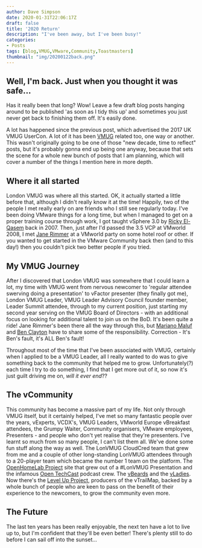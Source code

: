 ```yaml
---
author: Dave Simpson
date: 2020-01-31T22:06:17Z
draft: false
title: '2020 Return'
description: "I've been away, but I've been busy!"
categories:
- Posts
tags: [blog,VMUG,VMware,Community,Toastmasters]
thumbnail: "img/20200122back.png"
---
```

## Well, I'm back. Just when you thought it was safe... ##
Has it really been that long? Wow! Leave a few draft blog posts hanging around to be published 'as soon as I tidy this up' and sometimes you just never get back to finishing them off. It's easily done. 

A lot has happened since the previous post, which advertised the 2017 UK VMUG UserCon. A lot of it has been [VMUG](https://twitter.com/MyVMUG) related too, one way or another. This wasn't originally going to be one of those "new decade, time to reflect" posts, but it's probably gonna end up being one anyway, because that sets the scene for a whole new bunch of posts that I am planning, which will cover a number of the things I mention here in more depth. 

## Where it all started ##
London VMUG was where all this started. OK, it actually started a little before that, although I didn't really know it at the time! Happily, two of the people I met really early on are friends who I still see regularly today. I've been doing VMware things for a long time, but when I managed to get on a proper training course through work, I got taught vSphere 3.0 by [Ricky El-Qasem](https://twitter.com/rickyelqasem) back in 2007. Then, just after I'd passed the 3.5 VCP at VMworld 2008, I met [Jane Rimmer](https://twitter.com/rimmergram) at a VMworld party on some hotel roof or other. If you wanted to get started in the VMware Community back then (and to this day!) then you couldn't pick two better people if you tried.

## My VMUG Journey ##
After I discovered that London VMUG was somewhere that I could learn a lot, my time with VMUG went from nervous newcomer to 'regular attendee swerving doing a presentation' to vFactor presenter (they finally got me), London VMUG Leader, VMUG Leader Advisory Council founder member, Leader Summit attendee, through to my current position, just starting my second year serving on the VMUG Board of Directors - with an additional focus on looking for additional talent to join us on the BoD. It's been quite a ride! Jane Rimmer's been there all the way through this, but [Mariano Maluf](https://twitter.com/mjmaluf) and [Ben Clayton](https://twitter.com/grob4ever) have to share some of the responsibility. Correction - It's Ben's fault, it's ALL Ben's fault! 

Throughout most of the time that I've been associated with VMUG, certainly when I applied to be a VMUG Leader, all I really wanted to do was to give something back to the community that helped me to grow. Unfortunately(?) each time I try to do something, I find that I get more out of it, so now it's just guilt driving me on, *will it ever end*?? 

## The vCommunity ##
This community has become a massive part of my life. Not only through VMUG itself, but it certainly helped, I've met so many fantastic people over the years, vExperts, VCDX's, VMUG Leaders, VMworld Europe vBreakfast attendees, the Grumpy Waiter, Community organisers, VMware employees, Presenters - and people who don't yet realise that they're presenters. I've learnt so much from so many people, I can't list them all. We've done some fun stuff along the way as well. The LonVMUG CloudCred team that grew from me and a couple of other long-standing LonVMUG attendees through to a 20-player team which became the number 1 team on the platform. The [OpenHomeLab Project](https://twitter.com/OpenHomelab) site that grew out of a #LonVMUG Presentation and the infamous [Open TechCast](https://twitter.com/Opentechcast) podcast crew. The [vBeards](https://twitter.com/vbeards2018) and the [vLadies](https://twitter.com/vLadies2018). Now there's the [Level Up Project](https://twitter.com/Tech_LevelUp), producers of the vTrailMap, backed by a whole bunch of people who are keen to pass on the benefit of their experience to the newcomers, to grow the community even more.

## The Future ##
The last ten years has been really enjoyable, the next ten have a lot to live up to, but I'm confident that they'll be even better! There's plenty still to do before I can sail off into the sunset...